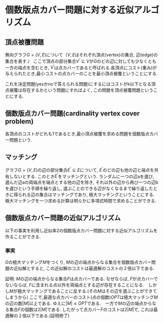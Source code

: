 <script type="text/x-mathjax-config">MathJax.Hub.Config({tex2jax:{inlineMath:[['\$','\$'],['\\(','\\)']],processEscapes:true},CommonHTML: {matchFontHeight:false}});</script>
<script type="text/javascript" async src="https://cdnjs.cloudflare.com/ajax/libs/mathjax/2.7.1/MathJax.js?config=TeX-MML-AM_CHTML"></script>
# 個数版点カバー問題に対する近似アルゴリズム
## 頂点被覆問題
無向グラフ$G=(V,E)$について（$V,E$はそれぞれ頂点(vertex)の集合, 辺(edge)の集合を表す.）
ここで頂点の部分集合$V^{\prime} \subseteq V$が$G$のどの辺に対しても少なくとも一方の端点を含むとき, $V^{\prime}$は点カバーであると呼ばれる.各頂点にコスト(重み)が与えられたとき,最小コストの点カバーのことを最小頂点被覆ということにする.

これを決定問題(yesかnoで答えられる問題)にするにはコストがk以下となる頂点被覆は存在するかという問題にすればよく, この問題を頂点被覆問題ということにする.
## 個数版点カバー問題(cardinality vertex cover problem)
各頂点のコストがどれも1であるとき,最小頂点被覆を求める問題を個数版点カバー問題という.

## マッチング
グラフ$G=(V,E)$の辺の部分集合$E^{\prime} \subseteq E$について, $E^{\prime}$のどの辺も他の辺と端点を共有しないとする. このとき$E^{\prime}$をマッチングという. ランダムに一つの辺aを選び, 選んだ辺aの両端点を端点とする他の辺を除き, それ以外の辺から再び一つの辺bを選びという手順を繰り返し, 選ぶことのできる辺がなくなるまで繰り返したときに得られる辺の集合はマッチングであり, 極大マッチングということにする. 極大マッチングを一つ求める計算は明らかに多項式時間で求めることができる.


## 個数版点カバー問題の近似アルゴリズム
以下の事実を利用し近似率2の個数版点カバー問題に対する近似アルゴリズムを作ることができる.

### 事実
$G$の極大マッチング$M$をつくり, $M$の辺の端点からなる集合を個数版点カバー問題の近似解とすると, この近似解のコストは最適解のコストの２倍以下である.

証明:
$M$の辺の端点からなる集合$F$は点カバーである. なぜならば, $F$が点カバーでないならば, $F$に含まれる点以外を両端点とする辺が存在することになる.　しかし$M$が極大マッチングであることに反する.(その$M$はその辺を選ぶことができてしまうから) 
ここで,最適な点カバーのコスト(点の個数)$OPT$は極大マッチング$M$の辺の数$|M|$以上である. 
ゆえに$|M| \le OPT$である.　一方で$M$の辺の端点からなる集合$F$の個数は$2|M|$である. したがって点カバー$F$のコストは$2|M|$で, これは最適解の２倍以下である.(証明修了)